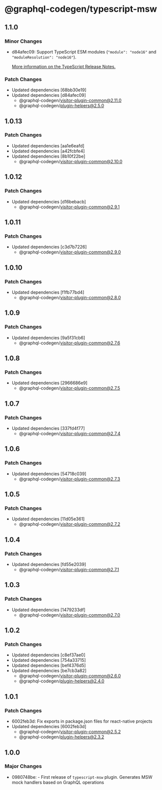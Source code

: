 # @graphql-codegen/typescript-msw

## 1.1.0

### Minor Changes

- d84afec09: Support TypeScript ESM modules (`"module": "node16"` and `"moduleResolution": "node16"`).

  [More information on the TypeScript Release Notes.](https://devblogs.microsoft.com/typescript/announcing-typescript-4-7/#ecmascript-module-support-in-node-js)

### Patch Changes

- Updated dependencies [68bb30e19]
- Updated dependencies [d84afec09]
  - @graphql-codegen/visitor-plugin-common@2.11.0
  - @graphql-codegen/plugin-helpers@2.5.0

## 1.0.13

### Patch Changes

- Updated dependencies [aa1e6eafd]
- Updated dependencies [a42fcbfe4]
- Updated dependencies [8b10f22be]
  - @graphql-codegen/visitor-plugin-common@2.10.0

## 1.0.12

### Patch Changes

- Updated dependencies [d16bebacb]
  - @graphql-codegen/visitor-plugin-common@2.9.1

## 1.0.11

### Patch Changes

- Updated dependencies [c3d7b7226]
  - @graphql-codegen/visitor-plugin-common@2.9.0

## 1.0.10

### Patch Changes

- Updated dependencies [f1fb77bd4]
  - @graphql-codegen/visitor-plugin-common@2.8.0

## 1.0.9

### Patch Changes

- Updated dependencies [9a5f31cb6]
  - @graphql-codegen/visitor-plugin-common@2.7.6

## 1.0.8

### Patch Changes

- Updated dependencies [2966686e9]
  - @graphql-codegen/visitor-plugin-common@2.7.5

## 1.0.7

### Patch Changes

- Updated dependencies [337fd4f77]
  - @graphql-codegen/visitor-plugin-common@2.7.4

## 1.0.6

### Patch Changes

- Updated dependencies [54718c039]
  - @graphql-codegen/visitor-plugin-common@2.7.3

## 1.0.5

### Patch Changes

- Updated dependencies [11d05e361]
  - @graphql-codegen/visitor-plugin-common@2.7.2

## 1.0.4

### Patch Changes

- Updated dependencies [fd55e2039]
  - @graphql-codegen/visitor-plugin-common@2.7.1

## 1.0.3

### Patch Changes

- Updated dependencies [1479233df]
  - @graphql-codegen/visitor-plugin-common@2.7.0

## 1.0.2

### Patch Changes

- Updated dependencies [c8ef37ae0]
- Updated dependencies [754a33715]
- Updated dependencies [bef4376d5]
- Updated dependencies [be7cb3a82]
  - @graphql-codegen/visitor-plugin-common@2.6.0
  - @graphql-codegen/plugin-helpers@2.4.0

## 1.0.1

### Patch Changes

- 6002feb3d: Fix exports in package.json files for react-native projects
- Updated dependencies [6002feb3d]
  - @graphql-codegen/visitor-plugin-common@2.5.2
  - @graphql-codegen/plugin-helpers@2.3.2

## 1.0.0

### Major Changes

- 0980748be: - First release of `typescript-msw` plugin.
  Generates MSW mock handlers based on GraphQL operations
